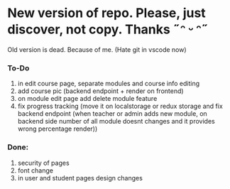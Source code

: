 # New version of repo. Please, just discover, not copy. Thanks ˶ᵔ ᵕ ᵔ˶
Old version is dead. Because of me. (Hate git in vscode now)

### To-Do

1. in edit course page, separate modules and course info editing
2. add course pic (backend endpoint + render on frontend)
3. on module edit page add delete module feature
4. fix progress tracking (move it on localstorage or redux storage and fix backend endpoint (when teacher or admin adds new module, on backend side number of all module doesnt changes and it provides wrong percentage render))

### Done:

1. security of pages
2. font change
3. in user and student pages design changes




